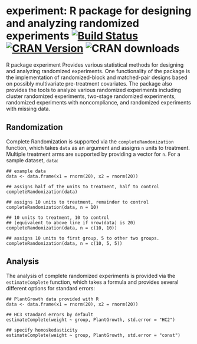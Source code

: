 # experiment: R package for designing and analyzing randomized experiments [![Build Status](https://travis-ci.org/kosukeimai/experiment.svg?branch=master)](https://travis-ci.org/kosukeimai/experiment) [![CRAN Version](http://www.r-pkg.org/badges/version/experiment)](https://CRAN.R-project.org/package=experiment) ![CRAN downloads](http://cranlogs.r-pkg.org/badges/grand-total/experiment)

R package experiment Provides various statistical methods for designing and analyzing randomized experiments. One functionality of the package is the implementation of randomized-block and matched-pair designs based on possibly multivariate pre-treatment covariates. The package also provides the tools to analyze various randomized experiments including cluster randomized experiments, two-stage randomized experiments, randomized experiments with noncompliance, and randomized experiments with missing data.

## Randomization

Complete Randomization is supported via the `completeRandomization` function, which takes `data` as an argument and assigns `n` units to treatment. Multiple treatment arms are supported by providing a vector for `n`. For a sample dataset, `data`:

```
## example data
data <- data.frame(x1 = rnorm(20), x2 = rnorm(20))

## assigns half of the units to treatment, half to control
completeRandomization(data) 

## assigns 10 units to treatment, remainder to control
completeRandomization(data, n = 10) 

## 10 units to treatment, 10 to control 
## (equivalent to above line if nrow(data) is 20)
completeRandomization(data, n = c(10, 10))

## assigns 10 units to first group, 5 to other two groups.
completeRandomization(data, n = c(10, 5, 5))
```

## Analysis

The analysis of complete randomized experiments is provided via the `estimateComplete` function, which takes a formula and provides several different options for standard errors:

```{r}
## PlantGrowth data provided with R
data <- data.frame(x1 = rnorm(20), x2 = rnorm(20))

## HC3 standard errors by default
estimateComplete(weight ~ group, PlantGrowth, std.error = "HC2")

## specify homoskedasticity
estimateComplete(weight ~ group, PlantGrowth, std.error = "const")
```